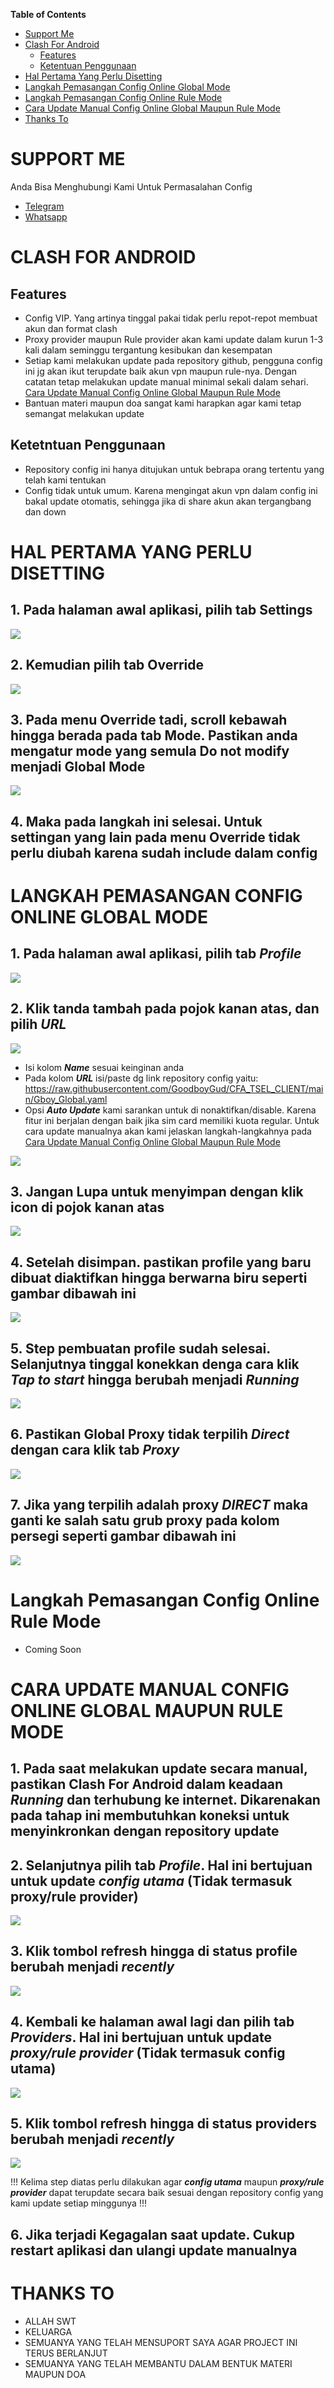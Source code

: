 **Table of Contents**

- [Support Me](#support-me)
- [Clash For Android](#clash-for-android)
  - [Features](#features)
  - [Ketentuan Penggunaan](#ketentuan-penggunaan)
- [Hal Pertama Yang Perlu Disetting](#hal-pertama-yang-perlu-disetting)
- [Langkah Pemasangan Config Online Global Mode](#langkah-pemasangan-config-online-global-mode)
- [Langkah Pemasangan Config Online Rule Mode](#langkah-pemasangan-config-online-rule-mode)
- [Cara Update Manual Config Online Global Maupun Rule Mode](#cara-update-manual-config-online-global-maupun-rule-mode)
- [Thanks To](#thanks-to)


# SUPPORT ME
Anda Bisa Menghubungi Kami Untuk Permasalahan Config
- [Telegram](https://t.me/AfthonPc)
- [Whatsapp](https://wa.me/6285334821022)


# CLASH FOR ANDROID

## Features

- Config VIP. Yang artinya tinggal pakai tidak perlu repot-repot membuat akun dan format clash
- Proxy provider maupun Rule provider akan kami update dalam kurun 1-3 kali dalam seminggu tergantung kesibukan dan kesempatan
- Setiap kami melakukan update pada repository github, pengguna config ini jg akan ikut terupdate baik akun vpn maupun rule-nya. Dengan catatan tetap melakukan update manual minimal sekali dalam sehari. [Cara Update Manual Config Online Global Maupun Rule Mode](#cara-update-manual-config-online-global-maupun-rule-mode)
- Bantuan materi maupun doa sangat kami harapkan agar kami tetap semangat melakukan update

## Ketetntuan Penggunaan

- Repository config ini hanya ditujukan untuk bebrapa orang tertentu yang telah kami tentukan
- Config tidak untuk umum. Karena mengingat akun vpn dalam config ini bakal update otomatis, sehingga jika di share akun akan tergangbang dan down

# HAL PERTAMA YANG PERLU DISETTING

## 1. Pada halaman awal aplikasi, pilih tab **Settings**

<img src="https://raw.githubusercontent.com/GoodboyGud/CFA_TSEL_CLIENT/main/assets/setting1.jpg" border="0">

## 2. Kemudian pilih tab **Override**

<img src="https://raw.githubusercontent.com/GoodboyGud/CFA_TSEL_CLIENT/main/assets/setting2.jpg" border="0">

## 3. Pada menu **Override** tadi, scroll kebawah hingga berada pada tab **Mode**. Pastikan anda mengatur mode yang semula **Do not modify** menjadi **Global Mode**

<img src="https://raw.githubusercontent.com/GoodboyGud/CFA_TSEL_CLIENT/main/assets/setting3.jpg" border="0">

## 4. Maka pada langkah ini selesai. Untuk settingan yang lain pada menu **Override** tidak perlu diubah karena sudah include dalam config


# LANGKAH PEMASANGAN CONFIG ONLINE GLOBAL MODE

## 1. Pada halaman awal aplikasi, pilih tab **_Profile_**

<img src="https://raw.githubusercontent.com/GoodboyGud/CFA_TSEL_CLIENT/main/assets/import1.jpg" border="0">

## 2. Klik tanda tambah pada pojok kanan atas, dan pilih **_URL_**

<img src="https://raw.githubusercontent.com/GoodboyGud/CFA_TSEL_CLIENT/main/assets/import2.jpg" border="0">

- Isi kolom **_Name_** sesuai keinginan anda
- Pada kolom **_URL_** isi/paste dg link repository config yaitu: https://raw.githubusercontent.com/GoodboyGud/CFA_TSEL_CLIENT/main/Gboy_Global.yaml
- Opsi **_Auto Update_** kami sarankan untuk di nonaktifkan/disable. Karena fitur ini berjalan dengan baik jika sim card memiliki kuota regular. Untuk cara update manualnya akan kami jelaskan langkah-langkahnya pada [Cara Update Manual Config Online Global Maupun Rule Mode](#cara-update-manual-config-online-global-maupun-rule-mode)

<img src="https://raw.githubusercontent.com/GoodboyGud/CFA_TSEL_CLIENT/main/assets/import3.jpg" border="0">

## 3. Jangan Lupa untuk menyimpan dengan klik icon di pojok kanan atas

<img src="https://raw.githubusercontent.com/GoodboyGud/CFA_TSEL_CLIENT/main/assets/import4.jpg" border="0">

## 4. Setelah disimpan. pastikan profile yang baru dibuat diaktifkan hingga berwarna biru seperti gambar dibawah ini

<img src="https://raw.githubusercontent.com/GoodboyGud/CFA_TSEL_CLIENT/main/assets/import5.jpg" border="0">

## 5. Step pembuatan profile sudah selesai. Selanjutnya tinggal konekkan denga cara klik **_Tap to start_** hingga berubah menjadi **_Running_**

<img src="https://raw.githubusercontent.com/GoodboyGud/CFA_TSEL_CLIENT/main/assets/active1.jpg" border="0">

## 6. Pastikan Global Proxy tidak terpilih **_Direct_** dengan cara klik tab **_Proxy_**

<img src="https://raw.githubusercontent.com/GoodboyGud/CFA_TSEL_CLIENT/main/assets/active2.jpg" border="0">

## 7. Jika yang terpilih adalah proxy **_DIRECT_** maka ganti ke salah satu grub proxy pada kolom persegi seperti gambar dibawah ini

<img src="https://raw.githubusercontent.com/GoodboyGud/CFA_TSEL_CLIENT/main/assets/active3.jpg" border="0">


# Langkah Pemasangan Config Online Rule Mode

- Coming Soon



# CARA UPDATE MANUAL CONFIG ONLINE GLOBAL MAUPUN RULE MODE

## 1. Pada saat melakukan update secara manual, pastikan Clash For Android dalam keadaan _Running_ dan terhubung ke internet. Dikarenakan pada tahap ini membutuhkan koneksi untuk menyinkronkan dengan repository update

## 2. Selanjutnya pilih tab _Profile_. Hal ini bertujuan untuk update _config utama_ (Tidak termasuk proxy/rule provider)

<img src="https://raw.githubusercontent.com/GoodboyGud/CFA_TSEL_CLIENT/main/assets/update1.jpg" border="0">

## 3. Klik tombol refresh hingga di status profile berubah menjadi _recently_

<img src="https://raw.githubusercontent.com/GoodboyGud/CFA_TSEL_CLIENT/main/assets/update2.jpg" border="0">

## 4. Kembali ke halaman awal lagi dan pilih tab _Providers_. Hal ini bertujuan untuk update **_proxy/rule provider_** (Tidak termasuk config utama)

<img src="https://raw.githubusercontent.com/GoodboyGud/CFA_TSEL_CLIENT/main/assets/update3.jpg" border="0">

## 5. Klik tombol refresh hingga di status providers berubah menjadi _recently_

<img src="https://raw.githubusercontent.com/GoodboyGud/CFA_TSEL_CLIENT/main/assets/update4.jpg" border="0">

!!! Kelima step diatas perlu dilakukan agar **_config utama_** maupun **_proxy/rule provider_** dapat terupdate secara baik sesuai dengan repository config yang kami update setiap minggunya !!!

## 6. Jika terjadi Kegagalan saat update. Cukup restart aplikasi dan ulangi update manualnya


# THANKS TO

- ALLAH SWT
- KELUARGA
- SEMUANYA YANG TELAH MENSUPORT SAYA AGAR PROJECT INI TERUS BERLANJUT
- SEMUANYA YANG TELAH MEMBANTU DALAM BENTUK MATERI MAUPUN DOA
